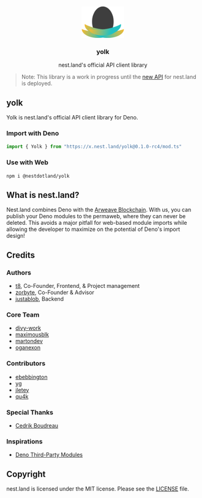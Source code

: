<br />
<p align="center">
  <a href="https://nest.land/">
    <img src="https://raw.githubusercontent.com/nestdotland/yolk/master/assets/logo_light.png" alt="nest.land logo (light version)" width="110">
  </a>

  <h3 align="center">yolk</h3>

  <p align="center">
    nest.land's official API client library
 </p>
</p>

> Note: This library is a work in progress until the [new API](https://github.com/nestdotland/api) for nest.land is deployed.

## yolk

Yolk is nest.land's official API client library for Deno.

### Import with Deno

```typescript
import { Yolk } from "https://x.nest.land/yolk@0.1.0-rc4/mod.ts"
```

### Use with Web

```sh
npm i @nestdotland/yolk
```

## What is nest.land?

Nest.land combines Deno with the [Arweave Blockchain](https://www.arweave.org/). With us, you can publish your Deno modules to the permaweb, where they can never be deleted. This avoids a major pitfall for web-based module imports while allowing the developer to maximize on the potential of Deno's import design!

## Credits

### Authors

- [t8](https://github.com/t8), Co-Founder, Frontend, & Project management
- [zorbyte](https://github.com/zorbyte), Co-Founder & Advisor
- [justablob](https://github.com/justablob), Backend

### Core Team

- [divy-work](https://github.com/divy-work)
- [maximousblk](https://github.com/maximousblk)
- [martondev](https://github.com/MartonDev)
- [oganexon](https://github.com/oganexon)

### Contributors

- [ebebbington](https://github.com/ebebbington)
- [yg](https://github.com/yg)
- [jletey](https://github.com/jletey)
- [qu4k](https://github.com/Qu4k)

### Special Thanks

- [Cedrik Boudreau](https://github.com/cedriking)

### Inspirations

- [Deno Third-Party Modules](https://deno.land/x)

## Copyright

nest.land is licensed under the MIT license. Please see the [LICENSE](../LICENSE) file.

